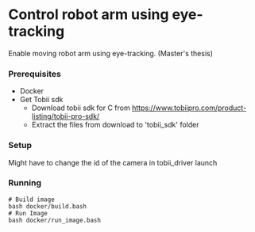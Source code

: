 # Control robot arm using eye-tracking
Enable moving robot arm using eye-tracking. (Master's thesis)

### Prerequisites
- Docker
- Get Tobii sdk
  - Download tobii sdk for C from https://www.tobiipro.com/product-listing/tobii-pro-sdk/
  - Extract the files from download to 'tobii_sdk' folder 

### Setup
Might have to change the id of the camera in tobii_driver launch

### Running

```
# Build image
bash docker/build.bash
# Run Image
bash docker/run_image.bash

```
